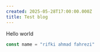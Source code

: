 ```yaml
---
created: 2025-05-28T17:00:00.000Z
title: Test blog
---
```


Hello world

```javascript
const name = "rifki ahmad fahrezi"
```
